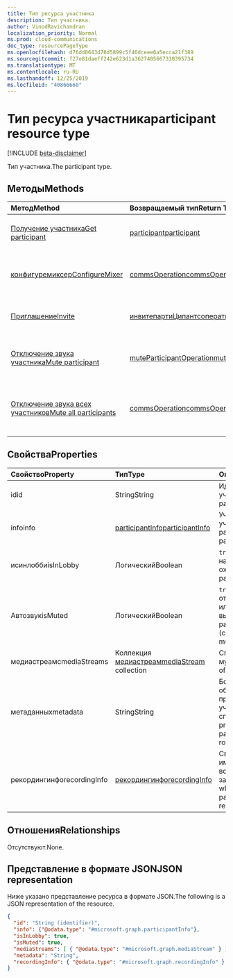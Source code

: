 ```yaml
---
title: Тип ресурса участника
description: Тип участника.
author: VinodRavichandran
localization_priority: Normal
ms.prod: cloud-communications
doc_type: resourcePageType
ms.openlocfilehash: d76dd0643d76d5899c5f46dceee6a5ecca21f389
ms.sourcegitcommit: f27e81daeff242e623d1a3627405667310395734
ms.translationtype: MT
ms.contentlocale: ru-RU
ms.lasthandoff: 12/25/2019
ms.locfileid: "40866660"
---
```

# <a name="participant-resource-type"></a><span data-ttu-id="7ee80-103">Тип ресурса участника</span><span class="sxs-lookup"><span data-stu-id="7ee80-103">participant resource type</span></span>

[!INCLUDE [beta-disclaimer](../../includes/beta-disclaimer.md)]

<span data-ttu-id="7ee80-104">Тип участника.</span><span class="sxs-lookup"><span data-stu-id="7ee80-104">The participant type.</span></span>

## <a name="methods"></a><span data-ttu-id="7ee80-105">Методы</span><span class="sxs-lookup"><span data-stu-id="7ee80-105">Methods</span></span>

| <span data-ttu-id="7ee80-106">Метод</span><span class="sxs-lookup"><span data-stu-id="7ee80-106">Method</span></span>                                                 | <span data-ttu-id="7ee80-107">Возвращаемый тип</span><span class="sxs-lookup"><span data-stu-id="7ee80-107">Return Type</span></span>                                                 | <span data-ttu-id="7ee80-108">Описание</span><span class="sxs-lookup"><span data-stu-id="7ee80-108">Description</span></span>                                    |
|:-------------------------------------------------------|:------------------------------------------------------------|:-----------------------------------------------|
| [<span data-ttu-id="7ee80-109">Получение участника</span><span class="sxs-lookup"><span data-stu-id="7ee80-109">Get participant</span></span>](../api/participant-get.md)           | [<span data-ttu-id="7ee80-110">participant</span><span class="sxs-lookup"><span data-stu-id="7ee80-110">participant</span></span>](participant.md)                               | <span data-ttu-id="7ee80-111">Чтение свойств объекта **участника** .</span><span class="sxs-lookup"><span data-stu-id="7ee80-111">Read properties of the **participant** object.</span></span> |
| [<span data-ttu-id="7ee80-112">конфигуремиксер</span><span class="sxs-lookup"><span data-stu-id="7ee80-112">ConfigureMixer</span></span>](../api/participant-configuremixer.md) | [<span data-ttu-id="7ee80-113">commsOperation</span><span class="sxs-lookup"><span data-stu-id="7ee80-113">commsOperation</span></span>](commsoperation.md)                         | <span data-ttu-id="7ee80-114">Настройка микшера звука участника.</span><span class="sxs-lookup"><span data-stu-id="7ee80-114">Configure the participant audio mixer.</span></span>         |
| [<span data-ttu-id="7ee80-115">Приглашение</span><span class="sxs-lookup"><span data-stu-id="7ee80-115">Invite</span></span>](../api/participant-invite.md)                 | [<span data-ttu-id="7ee80-116">инвитепартиЦипантсоператион</span><span class="sxs-lookup"><span data-stu-id="7ee80-116">inviteParticipantsOperation</span></span>](../resources/inviteparticipantsoperation.md)                         | <span data-ttu-id="7ee80-117">Приглашение участника на звонок.</span><span class="sxs-lookup"><span data-stu-id="7ee80-117">Invite a participant to the call.</span></span>              |
| [<span data-ttu-id="7ee80-118">Отключение звука участника</span><span class="sxs-lookup"><span data-stu-id="7ee80-118">Mute participant</span></span>](../api/participant-mute.md)         | [<span data-ttu-id="7ee80-119">muteParticipantOperation</span><span class="sxs-lookup"><span data-stu-id="7ee80-119">muteParticipantOperation</span></span>](muteparticipantoperation.md)     | <span data-ttu-id="7ee80-120">Отключение выключения участника в вызове.</span><span class="sxs-lookup"><span data-stu-id="7ee80-120">Mute a participant in a call.</span></span>                  |
| [<span data-ttu-id="7ee80-121">Отключение звука всех участников</span><span class="sxs-lookup"><span data-stu-id="7ee80-121">Mute all participants</span></span>](../api/participant-muteall.md) | [<span data-ttu-id="7ee80-122">commsOperation</span><span class="sxs-lookup"><span data-stu-id="7ee80-122">commsOperation</span></span>](commsoperation.md) | <span data-ttu-id="7ee80-123">Отключение выключения всех участников собрания.</span><span class="sxs-lookup"><span data-stu-id="7ee80-123">Mute all the participants in the meeting.</span></span>      |

## <a name="properties"></a><span data-ttu-id="7ee80-124">Свойства</span><span class="sxs-lookup"><span data-stu-id="7ee80-124">Properties</span></span>

| <span data-ttu-id="7ee80-125">Свойство</span><span class="sxs-lookup"><span data-stu-id="7ee80-125">Property</span></span>             | <span data-ttu-id="7ee80-126">Тип</span><span class="sxs-lookup"><span data-stu-id="7ee80-126">Type</span></span>                                     | <span data-ttu-id="7ee80-127">Описание</span><span class="sxs-lookup"><span data-stu-id="7ee80-127">Description</span></span>                                                  |
| :------------------- | :--------------------------------------- | :------------------------------------------------------------|
| <span data-ttu-id="7ee80-128">id</span><span class="sxs-lookup"><span data-stu-id="7ee80-128">id</span></span>                   | <span data-ttu-id="7ee80-129">String</span><span class="sxs-lookup"><span data-stu-id="7ee80-129">String</span></span>                                   | <span data-ttu-id="7ee80-130">Идентификатор участника.</span><span class="sxs-lookup"><span data-stu-id="7ee80-130">The participant ID.</span></span>                                          |
| <span data-ttu-id="7ee80-131">info</span><span class="sxs-lookup"><span data-stu-id="7ee80-131">info</span></span>                 | [<span data-ttu-id="7ee80-132">participantInfo</span><span class="sxs-lookup"><span data-stu-id="7ee80-132">participantInfo</span></span>](participantinfo.md)    | <span data-ttu-id="7ee80-133">Участник участника.</span><span class="sxs-lookup"><span data-stu-id="7ee80-133">The participant of the participant.</span></span>                          |
| <span data-ttu-id="7ee80-134">исинлобби</span><span class="sxs-lookup"><span data-stu-id="7ee80-134">isInLobby</span></span>            | <span data-ttu-id="7ee80-135">Логический</span><span class="sxs-lookup"><span data-stu-id="7ee80-135">Boolean</span></span>                                  | <span data-ttu-id="7ee80-136">`true`Если участник находится в "зале ожидания".</span><span class="sxs-lookup"><span data-stu-id="7ee80-136">`true` if the participant is in lobby.</span></span>                          |
| <span data-ttu-id="7ee80-137">Автозвук</span><span class="sxs-lookup"><span data-stu-id="7ee80-137">isMuted</span></span>              | <span data-ttu-id="7ee80-138">Логический</span><span class="sxs-lookup"><span data-stu-id="7ee80-138">Boolean</span></span>                                  | <span data-ttu-id="7ee80-139">`true`Если участник отключен (клиент или сервер выключен).</span><span class="sxs-lookup"><span data-stu-id="7ee80-139">`true` if the participant is muted (client or server muted).</span></span>    |
| <span data-ttu-id="7ee80-140">медиастреамс</span><span class="sxs-lookup"><span data-stu-id="7ee80-140">mediaStreams</span></span>         | <span data-ttu-id="7ee80-141">Коллекция [медиастреам](mediastream.md)</span><span class="sxs-lookup"><span data-stu-id="7ee80-141">[mediaStream](mediastream.md) collection</span></span> | <span data-ttu-id="7ee80-142">Список потоков мультимедиа.</span><span class="sxs-lookup"><span data-stu-id="7ee80-142">The list of media streams.</span></span>                                   |
| <span data-ttu-id="7ee80-143">метаданных</span><span class="sxs-lookup"><span data-stu-id="7ee80-143">metadata</span></span>             | <span data-ttu-id="7ee80-144">String</span><span class="sxs-lookup"><span data-stu-id="7ee80-144">String</span></span>                                   | <span data-ttu-id="7ee80-145">Большой двоичный объект данных, предоставляемый участником в списке.</span><span class="sxs-lookup"><span data-stu-id="7ee80-145">A blob of data provided by the participant in the roster.</span></span>     |
| <span data-ttu-id="7ee80-146">рекордингинфо</span><span class="sxs-lookup"><span data-stu-id="7ee80-146">recordingInfo</span></span>        | [<span data-ttu-id="7ee80-147">рекордингинфо</span><span class="sxs-lookup"><span data-stu-id="7ee80-147">recordingInfo</span></span>](recordinginfo.md)        | <span data-ttu-id="7ee80-148">Сведения о том, имеет ли участник возможность записи.</span><span class="sxs-lookup"><span data-stu-id="7ee80-148">Information on whether the participant has recording capability.</span></span> |

## <a name="relationships"></a><span data-ttu-id="7ee80-149">Отношения</span><span class="sxs-lookup"><span data-stu-id="7ee80-149">Relationships</span></span>
<span data-ttu-id="7ee80-150">Отсутствуют.</span><span class="sxs-lookup"><span data-stu-id="7ee80-150">None.</span></span>

## <a name="json-representation"></a><span data-ttu-id="7ee80-151">Представление в формате JSON</span><span class="sxs-lookup"><span data-stu-id="7ee80-151">JSON representation</span></span>

<span data-ttu-id="7ee80-152">Ниже указано представление ресурса в формате JSON.</span><span class="sxs-lookup"><span data-stu-id="7ee80-152">The following is a JSON representation of the resource.</span></span>

<!-- {
  "blockType": "resource",
  "optionalProperties": [

  ],
  "@odata.type": "microsoft.graph.participant"
}-->
```json
{
  "id": "String (identifier)",
  "info": {"@odata.type": "#microsoft.graph.participantInfo"},
  "isInLobby": true,
  "isMuted": true,
  "mediaStreams": [ { "@odata.type": "#microsoft.graph.mediaStream" } ],
  "metadata": "String",
  "recordingInfo": { "@odata.type": "#microsoft.graph.recordingInfo" }
}
```

<!-- uuid: 8fcb5dbc-d5aa-4681-8e31-b001d5168d79
2015-10-25 14:57:30 UTC -->
<!--
{
  "type": "#page.annotation",
  "description": "participant resource",
  "keywords": "",
  "section": "documentation",
  "tocPath": "",
  "suppressions": []
}
-->

